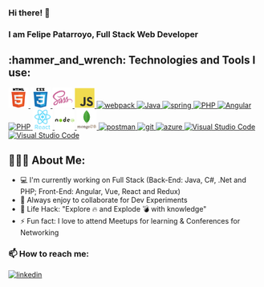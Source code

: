 ### Hi there! 👋
### I am Felipe Patarroyo, Full Stack Web Developer
<h2 align="left">:hammer_and_wrench: Technologies and Tools I use:</h2>
<p align="left">
    <a href="https://www.w3.org/html/" target="_blank"> <img src="https://raw.githubusercontent.com/devicons/devicon/master/icons/html5/html5-original-wordmark.svg" alt="html5" width="40" height="40"/> </a>
    <a href="https://www.w3schools.com/css/" target="_blank"> <img src="https://raw.githubusercontent.com/devicons/devicon/master/icons/css3/css3-original-wordmark.svg" alt="css3" width="40" height="40"/> </a>
<a href="https://sass-lang.com" target="_blank"> <img src="https://raw.githubusercontent.com/devicons/devicon/master/icons/sass/sass-original.svg" alt="sass" width="40" height="40"/> </a>
    <a href="https://developer.mozilla.org/en-US/docs/Web/JavaScript" target="_blank"> <img src="https://raw.githubusercontent.com/devicons/devicon/master/icons/javascript/javascript-original.svg" alt="javascript" width="40" height="40"/> </a>
<a href="https://webpack.js.org/" target="_blank"> <img src="https://www.vectorlogo.zone/logos/js_webpack/js_webpack-icon.svg" alt="webpack" width="40" height="40"/> </a>
  <a href="https://docs.oracle.com/en/java/">
    <img src="https://www.vectorlogo.zone/logos/java/java-icon.svg" alt="Java" width="40" height="40">
</a>
<a href="https://spring.io" target="_blank"> <img src="https://cdn.jsdelivr.net/gh/devicons/devicon/icons/spring/spring-original.svg" alt="spring" width="40" height="40"/> </a>
  <a href="https://www.php.net/docs.php">
    <img src="https://www.vectorlogo.zone/logos/php/php-icon.svg" alt="PHP" width="40" height="40">
</a>
    <a href="https://angular.io/docs">
    <img src="https://www.vectorlogo.zone/logos/angular/angular-icon.svg" alt="Angular" width="40" height="40">
</a>
  <a href="https://vuejs.org/guide/introduction.html">
    <img src="https://www.vectorlogo.zone/logos/vuejs/vuejs-icon.svg" alt="PHP" width="40" height="40">
</a>
<a href="https://reactjs.org/" target="_blank"> <img src="https://raw.githubusercontent.com/devicons/devicon/master/icons/react/react-original-wordmark.svg" alt="react" width="40" height="40"/> </a>
      <a href="https://nodejs.org" target="_blank"> <img src="https://raw.githubusercontent.com/devicons/devicon/master/icons/nodejs/nodejs-original-wordmark.svg" alt="nodejs" width="40" height="40"/> </a>
    <a href="https://www.mongodb.com/" target="_blank"> <img src="https://raw.githubusercontent.com/devicons/devicon/master/icons/mongodb/mongodb-original-wordmark.svg" alt="mongodb" width="40" height="40"/> </a>
<a href="https://www.postman.com/" target="_blank"> <img src="https://www.vectorlogo.zone/logos/getpostman/getpostman-icon.svg" alt="postman" width="40" height="40"/> </a>
<a href="https://git-scm.com/" target="_blank"> <img src="https://www.vectorlogo.zone/logos/git-scm/git-scm-icon.svg" alt="git" width="40" height="40"/> </a>
<a href="https://azure.microsoft.com/en-us/" target="_blank"> <img src="https://www.vectorlogo.zone/logos/microsoft_azure/microsoft_azure-icon.svg" alt="azure" width="40" height="40"/> </a>
  <a href="https://www.postgresql.org/docs/">
    <img src="https://www.vectorlogo.zone/logos/postgresql/postgresql-icon.svg" alt="Visual Studio Code" width="40" height="40">
</a>
  <a href="#">
    <img src="https://www.vectorlogo.zone/logos/visualstudio_code/visualstudio_code-icon.svg" alt="Visual Studio Code" width="40" height="40">
</a>
    </p>
<h2 align="left">👨🏻‍💻 About Me:</h2>

- :computer: I'm currently working on Full Stack (Back-End: Java, C#, .Net and PHP; Front-End: Angular, Vue, React and Redux)
- :rocket: Always enjoy to collaborate for Dev Experiments
- :dart: Life Hack: "Explore :fire: and Explode :bomb: with knowledge" 
- :zap: Fun fact: I love to attend Meetups for learning & Conferences for Networking<br>
### 📫 How to reach me:
<a href="https://www.linkedin.com/in/felipe-patarroyo-52a235171/" target="_blank"> <img src="https://www.vectorlogo.zone/logos/linkedin/linkedin-icon.svg" alt="linkedin" width="40" height="40"></a>

<!--
**P4T4/P4t4** is a ✨ _special_ ✨ repository because its `README.md` (this file) appears on your GitHub profile.

Here are some ideas to get you started:

- 🔭 I’m currently working on ...
- 🌱 I’m currently learning ...
- 👯 I’m looking to collaborate on ...
- 🤔 I’m looking for help with ...
- 💬 Ask me about ...
- 📫 How to reach me: ...
- 😄 Pronouns: ...
- ⚡ Fun fact: ...
-->
